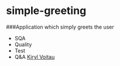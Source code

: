 # simple-greeting
###Application which simply greets the user
* SQA
* Quality
* Test
* Q&A
[Kiryl Voitau](http://sqa.com)